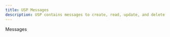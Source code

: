 ```yaml
---
title: USP Messages
description: USP contains messages to create, read, update, and delete Objects, perform Object-defined operations, and allow Agents to notify controllers of events. This is often referred to as CRUD with the addition of O (operate) and N (notify), or CRUD-ON.
---
```


Messages
